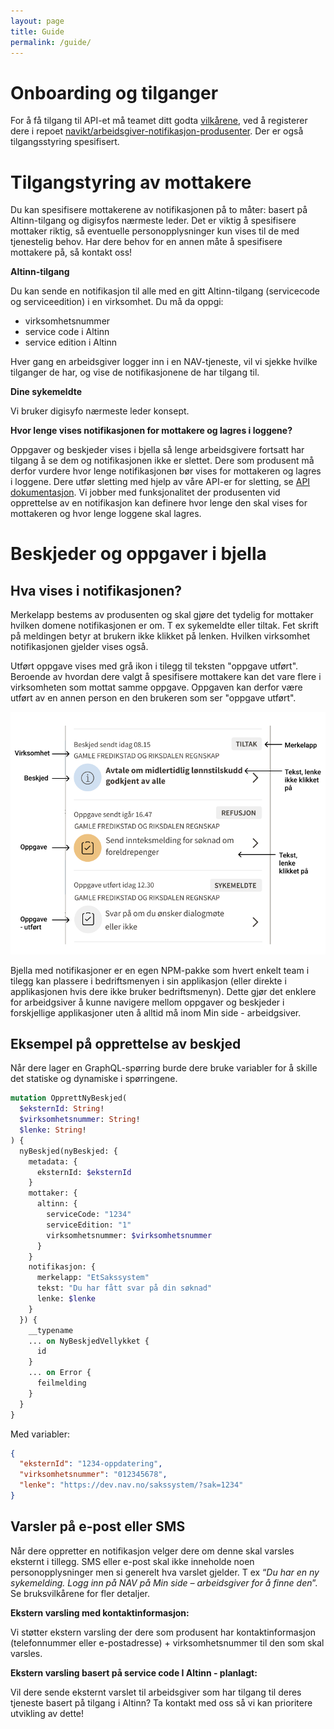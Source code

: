 ```yaml
---
layout: page
title: Guide
permalink: /guide/
---
```

# Onboarding og tilganger

For å få tilgang til API-et må teamet ditt godta [vilkårene](vilkaar.md), ved å registerer dere i repoet [navikt/arbeidsgiver-notifikasjon-produsenter](https://github.com/navikt/arbeidsgiver-notifikasjon-produsenter).
Der er også tilgangsstyring spesifisert.

# Tilgangstyring av mottakere  

Du kan spesifisere mottakerene av notifikasjonen på to måter: basert på Altinn-tilgang og digisyfos nærmeste leder. Det er viktig å spesifisere mottaker riktig, så eventuelle personopplysninger kun vises til de med tjenestelig behov. Har dere behov for en annen måte å spesifisere mottakere på, så kontakt oss! 

__Altinn-tilgang__ 

Du kan sende en notifikasjon til alle med en gitt Altinn-tilgang (servicecode og serviceedition) i en virksomhet. Du må da oppgi: 

* virksomhetsnummer 
* service code i Altinn 
* service edition i Altinn 

Hver gang en arbeidsgiver logger inn i en NAV-tjeneste, vil vi sjekke hvilke tilganger de har, og vise de notifikasjonene de har tilgang til. 

__Dine sykemeldte__ 

Vi bruker digisyfo nærmeste leder konsept. 

__Hvor lenge vises notifikasjonen for mottakere og lagres i loggene?__ 

Oppgaver og beskjeder vises i bjella så lenge arbeidsgivere fortsatt har tilgang å se dem og notifikasjonen ikke er slettet. Dere som produsent må derfor vurdere hvor lenge notifikasjonen bør vises for mottakeren og lagres i loggene. Dere utfør sletting med hjelp av våre API-er for sletting, se [API dokumentasjon](https://navikt.github.io/arbeidsgiver-notifikasjon-produsent-api/api/). Vi jobber med funksjonalitet der produsenten vid opprettelse av en notifikasjon kan definere hvor lenge den skal vises for mottakeren og hvor lenge loggene skal lagres. 

# Beskjeder og oppgaver i bjella


## Hva vises i notifikasjonen?

Merkelapp bestems av produsenten og skal gjøre det tydelig for mottaker hvilken domene notifikasjonen er om. T ex sykemeldte eller tiltak. Fet skrift på meldingen betyr at brukern ikke klikket på lenken. Hvilken virksomhet notifikasjonen gjelder vises også.  

Utført oppgave vises med grå ikon i tilegg til teksten "oppgave utført". Beroende av hvordan dere valgt å spesifisere mottakere kan det vare flere i virksomheten som mottat samme oppgave. Oppgaven kan derfor være utført av en annen person en den brukeren som ser "oppgave utført".  

![](images/forklaring.png) 

Bjella med notifikasjoner er en egen NPM-pakke som hvert enkelt team i tilegg kan plassere i bedriftsmenyen i sin applikasjon (eller direkte i applikasjonen hvis dere ikke bruker bedriftsmenyn). Dette gjør det enklere for arbeidgsiver å kunne navigere mellom oppgaver og beskjeder i forskjellige applikasjoner uten å alltid må inom Min side - arbeidgsiver. 

## Eksempel på opprettelse av beskjed
Når dere lager en GraphQL-spørring burde dere bruke variabler for å skille
det statiske og dynamiske i spørringene.

```graphql
mutation OpprettNyBeskjed(
  $eksternId: String!
  $virksomhetsnummer: String!
  $lenke: String!
) {
  nyBeskjed(nyBeskjed: {
    metadata: {
      eksternId: $eksternId
    }
    mottaker: {
      altinn: {
        serviceCode: "1234"
        serviceEdition: "1"
        virksomhetsnummer: $virksomhetsnummer
      }
    }
    notifikasjon: {
      merkelapp: "EtSakssystem"
      tekst: "Du har fått svar på din søknad"
      lenke: $lenke
    }
  }) {
    __typename
    ... on NyBeskjedVellykket {
      id
    }
    ... on Error {
      feilmelding
    }
  }
}
```

Med variabler:
```json
{
  "eksternId": "1234-oppdatering",
  "virksomhetsnummer": "012345678",
  "lenke": "https://dev.nav.no/sakssystem/?sak=1234"
}
```

## Varsler på e-post eller SMS

Når dere oppretter en notifikasjon velger dere om denne skal varsles eksternt i tillegg. SMS eller e-post skal ikke inneholde noen personopplysninger men si generelt hva varslet gjelder. T ex “_Du har en ny sykemelding. Logg inn på NAV på Min side – arbeidsgiver for å finne den_”. Se bruksvilkårene for fler detaljer.  

**Ekstern varsling med kontaktinformasjon:** 

Vi støtter ekstern varsling der dere som produsent har kontaktinformasjon (telefonnummer eller e-postadresse) + virksomhetsnummer til den som skal varsles.  

**Ekstern varsling basert på service code I Altinn - planlagt:** 

Vil dere sende eksternt varslet til arbeidsgiver som har tilgang til deres tjeneste basert på tilgang i Altinn? Ta kontakt med oss så vi kan prioritere utvikling av dette! 
